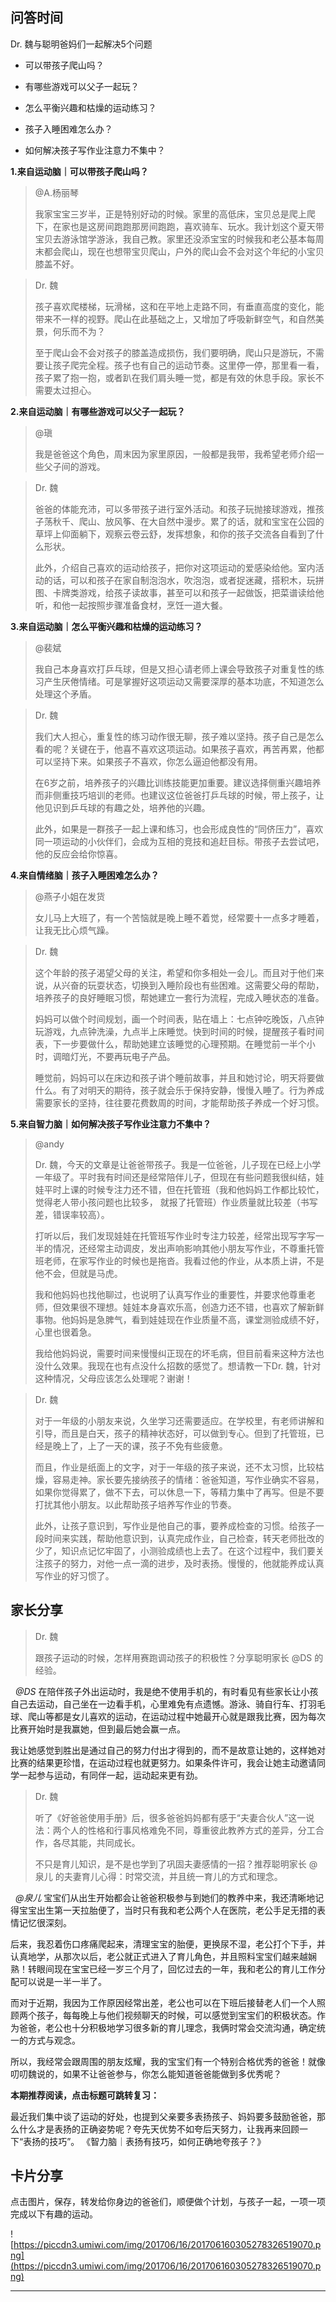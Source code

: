 ## 问答时间

Dr. 魏与聪明爸妈们一起解决5个问题

* 可以带孩子爬山吗？ 

* 有哪些游戏可以父子一起玩？

* 怎么平衡兴趣和枯燥的运动练习？

* 孩子入睡困难怎么办？

* 如何解决孩子写作业注意力不集中？

 **1.来自运动脑｜可以带孩子爬山吗？**

> @A.杨丽琴
> 
> 我家宝宝三岁半，正是特别好动的时候。家里的高低床，宝贝总是爬上爬下，在家也是这房间跑跑那房间跑跑，喜欢骑车、玩水。我计划这个夏天带宝贝去游泳馆学游泳，我自己教。家里还没添宝宝的时候我和老公基本每周末都会爬山，现在也想带宝贝爬山，户外的爬山会不会对这个年纪的小宝贝膝盖不好。

> Dr. 魏
> 
> 孩子喜欢爬楼梯，玩滑梯，这和在平地上走路不同，有垂直高度的变化，能带来不一样的视野。爬山在此基础之上，又增加了呼吸新鲜空气，和自然美景，何乐而不为？
> 
> 至于爬山会不会对孩子的膝盖造成损伤，我们要明确，爬山只是游玩，不需要让孩子爬完全程。孩子也有自己的运动节奏。这里停一停，那里看一看，孩子累了抱一抱，或者趴在我们肩头睡一觉，都是有效的休息手段。家长不需要太过担心。

 **2.来自运动脑｜有哪些游戏可以父子一起玩？**

> @瑱
> 
> 我是爸爸这个角色，周末因为家里原因，一般都是我带，我希望老师介绍一些父子间的游戏。

> Dr. 魏
> 
> 爸爸的体能充沛，可以多带孩子进行室外活动。和孩子玩抛接球游戏，推孩子荡秋千、爬山、放风筝、在大自然中漫步。累了的话，就和宝宝在公园的草坪上仰面躺下，观察云卷云舒，发挥想象，和你的孩子交流各自看到了什么形状。
> 
> 此外，介绍自己喜欢的运动给孩子，把你对这项运动的爱感染给他。室内活动的话，可以和孩子在家自制泡泡水，吹泡泡，或者捉迷藏，搭积木，玩拼图、卡牌类游戏，给孩子读故事，甚至可以和孩子一起做饭，把菜谱读给他听，和他一起按照步骤准备食材，烹饪一道大餐。

 **3.来自运动脑｜怎么平衡兴趣和枯燥的运动练习？**

> @裴斌
> 
> 我自己本身喜欢打乒乓球，但是又担心请老师上课会导致孩子对重复性的练习产生厌倦情绪。可是掌握好这项运动又需要深厚的基本功底，不知道怎么处理这个矛盾。

> Dr. 魏
> 
> 我们大人担心，重复性的练习动作很无聊，孩子难以坚持。孩子自己是怎么看的呢？关键在于，他喜不喜欢这项运动。如果孩子喜欢，再苦再累，他都可以坚持下来。如果孩子不喜欢，你怎么逼迫他都没有用。
> 
> 在6岁之前，培养孩子的兴趣比训练技能更加重要。建议选择侧重兴趣培养而非侧重技巧培训的老师。也建议这位爸爸打乒乓球的时候，带上孩子，让他见识到乒乓球的有趣之处，培养他的兴趣。
> 
> 此外，如果是一群孩子一起上课和练习，也会形成良性的“同侪压力”，喜欢同一项运动的小伙伴们，会成为互相的竞技和追赶目标。带孩子去尝试吧，他的反应会给你惊喜。

 **4.来自情绪脑｜孩子入睡困难怎么办？**

> @燕子小姐在发货
> 
> 女儿马上大班了，有一个苦恼就是晚上睡不着觉，经常要十一点多才睡着，让我无比心烦气躁。

> Dr. 魏
> 
> 这个年龄的孩子渴望父母的关注，希望和你多相处一会儿。而且对于他们来说，从兴奋的玩耍状态，切换到入睡阶段也有些困难。这需要父母的帮助，培养孩子的良好睡眠习惯，帮她建立一套行为流程，完成入睡状态的准备。
> 
> 妈妈可以做个时间规划，画一个时间表，贴在墙上：七点钟吃晚饭，八点钟玩游戏，九点钟洗澡，九点半上床睡觉。快到时间的时候，提醒孩子看时间表，下一步要做什么，帮助她建立该睡觉的心理预期。在睡觉前一半个小时，调暗灯光，不要再玩电子产品。
> 
> 睡觉前，妈妈可以在床边和孩子讲个睡前故事，并且和她讨论，明天将要做什么。有了对明天的期待，孩子就会乐于保持安静，慢慢入睡了。行为养成需要家长的坚持，往往要花费数周的时间，才能帮助孩子养成一个好习惯。

 **5.来自智力脑｜如何解决孩子写作业注意力不集中？**

> @andy
> 
> Dr. 魏，今天的文章是让爸爸带孩子。我是一位爸爸，儿子现在已经上小学一年级了。平时我有时间还是经常陪伴儿子，但现在有些问题我很纠结，娃娃平时上课的时候专注力还不错，但在托管班（我和他妈妈工作都比较忙，觉得老人带小孩问题也比较多， 就报了托管班）作业质量就比较差（书写差，错误率较高）。
> 
> 打听以后，我们发现娃娃在托管班写作业时专注力较差，经常出现写字写一半的情况，还经常主动调皮，发出声响影响其他小朋友写作业，不尊重托管班老师，在家写作业的时候也是拖沓。我看过他的作业，从本质上讲，不是他不会，但就是马虎。
> 
> 我和他妈妈也找他聊过，也说明了认真写作业的重要性，并要求他尊重老师，但效果很不理想。娃娃本身喜欢乐高，创造力还不错，也喜欢了解新鲜事物。他妈妈是急脾气，看到娃娃现在作业质量不高，课堂测验成绩不好，心里也很着急。
> 
> 我给他妈妈说，需要时间来慢慢纠正现在的坏毛病，但目前看来这种方法也没什么效果。我现在也有点没什么招数的感觉了。想请教一下Dr. 魏，针对这种情况，父母应该怎么处理呢？谢谢！

> Dr. 魏
> 
> 对于一年级的小朋友来说，久坐学习还需要适应。在学校里，有老师讲解和引导，而且是白天，孩子的精神状态好，可以做到专心。但到了托管班，已经是晚上了，上了一天的课，孩子不免有些疲惫。
> 
> 而且，作业是纸面上的文字，对于一年级的孩子来说，还不太习惯，比较枯燥，容易走神。家长要先接纳孩子的情绪：爸爸知道，写作业确实不容易，如果你觉得累了，做不下去，可以休息一下，等精力集中了再写。但是不要打扰其他小朋友。以此帮助孩子培养写作业的节奏。
> 
> 此外，让孩子意识到，写作业是他自己的事，要养成检查的习惯。给孩子一段时间来实践，帮助他意识到，认真完成作业，自己检查，转天老师批改的少了，知识点记忆牢固了，小测验成绩也上去了。在这个过程中，我们要关注孩子的努力，对他一点一滴的进步，及时表扬。慢慢的，他就能养成认真写作业的好习惯了。

## 家长分享

> Dr. 魏
> 
> 跟孩子运动的时候，怎样用赛跑调动孩子的积极性？分享聪明家长 @DS 的经验。

  *@DS* 在陪伴孩子外出运动时，我是绝不使用手机的，有时看见有些家长让小孩自己去运动，自己坐在一边看手机，心里难免有点遗憾。游泳、骑自行车、打羽毛球、爬山等都是女儿喜欢的运动，在运动过程中她最开心就是跟我比赛，因为每次比赛开始时是我赢她，但到最后她会赢一点。

我让她感觉到胜出是通过自己的努力付出才得到的，而不是故意让她的，这样她对比赛的结果更珍惜，在运动过程也就更努力。如果条件许可，我会让她主动邀请同学一起参与运动，有同伴一起，运动起来更有劲。

> Dr. 魏
> 
> 听了《好爸爸使用手册》后，很多爸爸妈妈都有感于“夫妻合伙人”这一说法：两个人的性格和行事风格难免不同，尊重彼此教养方式的差异，分工合作，各尽其能，共同成长。
> 
> 不只是育儿知识，是不是也学到了巩固夫妻感情的一招？推荐聪明家长 @泉儿 的夫妻育儿心得：时常交流，并且统一育儿的方式和理念。

  *@泉儿* 宝宝们从出生开始都会让爸爸积极参与到她们的教养中来，我还清晰地记得宝宝出生第一天拉胎便了，当时只有我和老公两个人在医院，老公手足无措的表情记忆很深刻。

后来，我忍着伤口疼痛爬起来，清理宝宝的胎便，更换尿不湿，老公打个下手，并认真地学，从那次以后，老公就正式进入了育儿角色，并且照料宝宝们越来越娴熟！转眼间现在宝宝已经一岁三个月了，回忆过去的一年，我和老公的育儿工作分配可以说是一半一半了。

而对于近期，我因为工作原因经常出差，老公也可以在下班后接替老人们一个人照顾两个孩子，每每晚上与他们视频聊天的时候，可以感觉到宝宝们的积极状态。作为爸爸，老公也十分积极地学习很多新的育儿理念，我俩时常会交流沟通，确定统一的方式与观念。

所以，我经常会跟周围的朋友炫耀，我的宝宝们有一个特别合格优秀的爸爸！就像叨叨魏说的，如果不让爸爸参与，你怎么能知道爸爸能做到多优秀呢？

 **本期推荐阅读，点击标题可跳转复习：**

最近我们集中谈了运动的好处，也提到父亲要多表扬孩子、妈妈要多鼓励爸爸，那么什么才是表扬的正确姿势呢？夸先天优势不如夸后天努力，让我再来回顾一下“表扬的技巧”。
《智力脑｜表扬有技巧，如何正确地夸孩子？》

## 卡片分享

点击图片，保存，转发给你身边的爸爸们，顺便做个计划，与孩子一起，一项一项完成以下有趣的运动。

![https://piccdn3.umiwi.com/img/201706/16/201706160305278326519070.png](https://piccdn3.umiwi.com/img/201706/16/201706160305278326519070.png)

---
